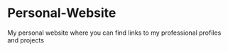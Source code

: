 # Personal-Website
My personal website where you can find links to my professional profiles and projects
